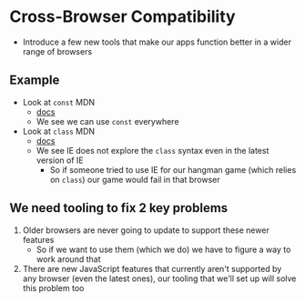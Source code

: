 # Cross-Browser Compatibility
* Introduce a few new tools that make our apps function better in a wider range of browsers

## Example
* Look at `const` MDN
    - [docs](https://developer.mozilla.org/en-US/docs/Web/JavaScript/Reference/Statements/const)
    - We see we can use `const` everywhere
* Look at `class` MDN
    - [docs](https://developer.mozilla.org/en-US/docs/Web/JavaScript/Reference/Classes)
    - We see IE does not explore the `class` syntax even in the latest version of IE
        + So if someone tried to use IE for our hangman game (which relies on `class`) our game would fail in that browser

## We need tooling to fix 2 key problems
1. Older browsers are never going to update to support these newer features
    * So if we want to use them (which we do) we have to figure a way to work around that
2. There are new JavaScript features that currently aren't supported by any browser (even the latest ones), our tooling that we'll set up will solve this problem too
